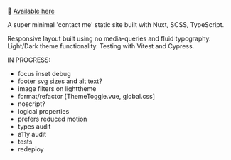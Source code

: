 👋 [Available here](https://roblettsdev.netlify.app/)

A super minimal 'contact me' static site built with Nuxt, SCSS, TypeScript.

Responsive layout built using no media-queries and fluid typography.
Light/Dark theme functionality.
Testing with Vitest and Cypress.

IN PROGRESS:

-   focus inset debug
-   footer svg sizes and alt text?
-   image filters on lighttheme
-   format/refactor [ThemeToggle.vue, global.css]
-   noscript?
-   logical properties
-   prefers reduced motion
-   types audit
-   a11y audit
-   tests
-   redeploy
